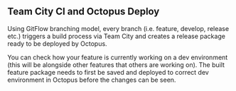 ## Team City CI and Octopus Deploy

Using GitFlow branching model, every branch (i.e. feature, develop, release etc.) triggers a build process via Team City and creates a release package ready to be deployed by Octopus.

You can check how your feature is currently working on a dev environment (this will be alongside other features that others are working on). The built feature package needs to first be saved and deployed to correct dev environment in Octopus before the changes can be seen. 
